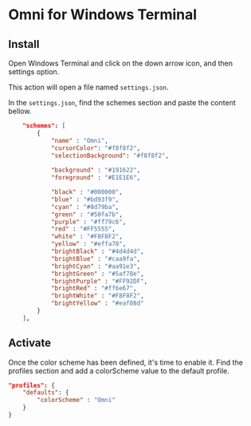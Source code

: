 # Omni for Windows Terminal

## Install
Open Windows Terminal and click on the down arrow icon, and then settings option.

This action will open a file named `settings.json`.

In the `settings.json`, find the schemes section and paste the content bellow.

```json
    "schemes": [
        {
            "name" : "Omni",
            "cursorColor": "#f8f8f2",
            "selectionBackground": "#f8f8f2",
            
            "background" : "#191622",
            "foreground" : "#E1E1E6",

            "black" : "#000000",
            "blue" : "#bd93f9",
            "cyan" : "#8d79ba",
            "green" : "#50fa7b",
            "purple" : "#ff79c6",
            "red" : "#FF5555",
            "white" : "#F8F8F2",
            "yellow" : "#effa78",
            "brightBlack" : "#4d4d4d",
            "brightBlue" : "#caa9fa",
            "brightCyan" : "#aa91e3",
            "brightGreen" : "#5af78e",
            "brightPurple" : "#FF92DF",
            "brightRed" : "#ff6e67",
            "brightWhite" : "#F8F8F2",
            "brightYellow" : "#eaf08d"
        }
    ],
```

## Activate
Once the color scheme has been defined, it's time to enable it. Find the profiles section and add a colorScheme value to the default profile.

```json
"profiles": {
    "defaults": {
        "colorScheme" : "Omni"
    }
}
```
